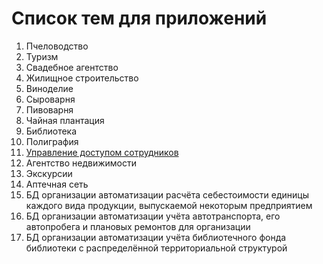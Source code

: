# Список тем для приложений

1. Пчеловодство
2. Туризм
3. Свадебное агентство
4. Жилищное строительство
5. Виноделие
6. Сыроварня
7. Пивоварня
8. Чайная плантация
9. Библиотека
10. Полиграфия
11. [Управление доступом сотрудников](Lab15.md)
12. Агентство недвижимости
13. Экскурсии
14. Аптечная сеть
15. БД организации автоматизации расчёта себестоимости единицы каждого вида продукции, выпускаемой некоторым предприятием
16. БД организации автоматизации учёта автотранспорта, его автопробега и плановых ремонтов для организации
17. БД организации автоматизации учёта библиотечного фонда библиотеки с распределённой территориальной структурой

